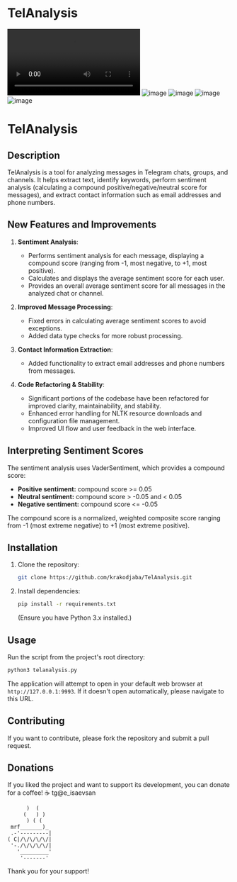 # TelAnalysis
<video src="https://user-images.githubusercontent.com/107117398/223553362-8f24206e-55de-4ed2-bdd1-1d6093f8d60b.mp4"></video>
![image](https://user-images.githubusercontent.com/107117398/223553327-a0ef0115-6cfe-4c38-9f0b-67062354a79c.png)
![image](https://user-images.githubusercontent.com/107117398/223553309-ba92ee44-ff54-4e3e-b49a-70596cde4198.png)
![image](https://user-images.githubusercontent.com/107117398/223553300-a5874615-fe67-4f8d-a042-df3aa5e3b0e6.png)
![image](https://user-images.githubusercontent.com/107117398/209858730-fe6ff0a3-9fcd-4d13-be6a-3f2a6bdd198b.png)

# TelAnalysis

## Description

TelAnalysis is a tool for analyzing messages in Telegram chats, groups, and channels. It helps extract text, identify keywords, perform sentiment analysis (calculating a compound positive/negative/neutral score for messages), and extract contact information such as email addresses and phone numbers.

## New Features and Improvements

1.  **Sentiment Analysis**:
    *   Performs sentiment analysis for each message, displaying a compound score (ranging from -1, most negative, to +1, most positive).
    *   Calculates and displays the average sentiment score for each user.
    *   Provides an overall average sentiment score for all messages in the analyzed chat or channel.

2.  **Improved Message Processing**:
    *   Fixed errors in calculating average sentiment scores to avoid exceptions.
    *   Added data type checks for more robust processing.

3.  **Contact Information Extraction**:
    *   Added functionality to extract email addresses and phone numbers from messages.

4.  **Code Refactoring & Stability**:
    *   Significant portions of the codebase have been refactored for improved clarity, maintainability, and stability.
    *   Enhanced error handling for NLTK resource downloads and configuration file management.
    *   Improved UI flow and user feedback in the web interface.

## Interpreting Sentiment Scores

The sentiment analysis uses VaderSentiment, which provides a compound score:
*   **Positive sentiment:** compound score >= 0.05
*   **Neutral sentiment:** compound score > -0.05 and < 0.05
*   **Negative sentiment:** compound score <= -0.05

The compound score is a normalized, weighted composite score ranging from -1 (most extreme negative) to +1 (most extreme positive).

## Installation

1.  Clone the repository:

    ```bash
    git clone https://github.com/krakodjaba/TelAnalysis.git
    ```

2.  Install dependencies:

    ```bash
    pip install -r requirements.txt
    ```
    (Ensure you have Python 3.x installed.)

## Usage

Run the script from the project's root directory:

```bash
python3 telanalysis.py
```

The application will attempt to open in your default web browser at `http://127.0.0.1:9993`. If it doesn't open automatically, please navigate to this URL.

## Contributing

If you want to contribute, please fork the repository and submit a pull request.

## Donations

If you liked the project and want to support its development, you can donate for a coffee! ☕️
tg@e_isaevsan
```
      )  (
     (   ) )
      ) ( (
 mrf_______)_
 .-'---------|  
( C|/\/\/\/\/|
 '-./\/\/\/\/|
   '_________'
    '-------'
```

Thank you for your support!
